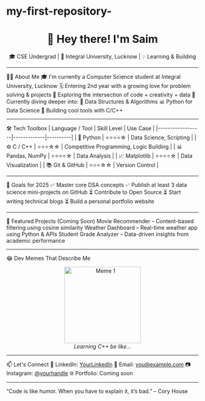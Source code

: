 # my-first-repository-
<h1 align="center">👋 Hey there! I'm Saim</h1>
<p align="center">🎓 CSE Undergrad | 🏫 Integral University, Lucknow | 💡 Learning & Building</p>

---

🧑‍💻 About Me
🎓 I'm currently a Computer Science student at Integral University, Lucknow
🗓️ Entering 2nd year with a growing love for problem solving & projects
🚀 Exploring the intersection of code + creativity + data
🌱 Currently diving deeper into:
🧮 Data Structures & Algorithms
📊 Python for Data Science
🔧 Building cool tools with C/C++

---

🛠️ Tech Toolbox
| Language / Tool | Skill Level | Use Case |
|------------------|-------------|----------|
| 🐍 Python         | ⭐⭐⭐⭐☆        | Data Science, Scripting |
| ⚙️ C / C++         | ⭐⭐⭐☆☆        | Competitive Programming, Logic Building |
| 📊 Pandas, NumPy  | ⭐⭐⭐⭐☆        | Data Analysis |
| 📈 Matplotlib     | ⭐⭐⭐⭐☆        | Data Visualization |
| 📚 Git & GitHub   | ⭐⭐⭐☆☆        | Version Control |

---

💼 Goals for 2025
✅ Master core DSA concepts
✅ Publish at least 3 data science mini-projects on GitHub
⏳ Contribute to Open Source
⏳ Start writing technical blogs
⏳ Build a personal portfolio website

---

📁 Featured Projects (Coming Soon)
Movie Recommender – Content-based filtering using cosine similarity
Weather Dashboard – Real-time weather app using Python & APIs
Student Grade Analyzer – Data-driven insights from academic performance

---
😂 Dev Memes That Describe Me
<p align="center">
  <img src="https://i.imgflip.com/4/4t0m5.jpg" height="200px" title="Me learning a new language" alt="Meme 1"/>
  <br><em>Learning C++ be like...</em>
</p>


---

📫 Let's Connect
💼 LinkedIn: [YourLinkedIn](#)
📧 Email: you@example.com
📷 Instagram: [@yourhandle](#)
🌐 Portfolio: Coming soon

---

“Code is like humor. When you have to explain it, it’s bad.” – Cory House
<!-- Force refresh -->
